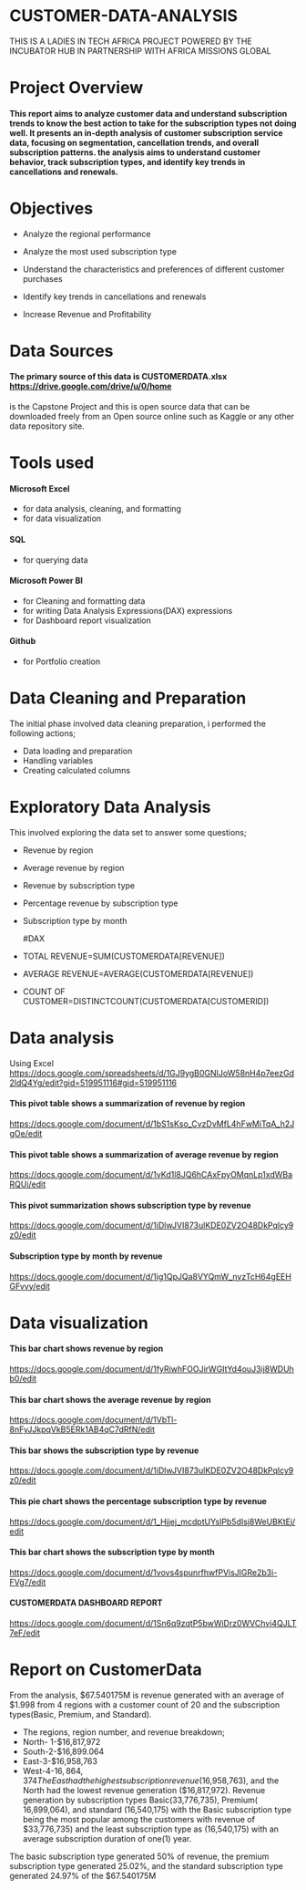 # CUSTOMER-DATA-ANALYSIS
THIS IS A LADIES IN TECH AFRICA PROJECT POWERED BY THE INCUBATOR HUB IN PARTNERSHIP WITH AFRICA MISSIONS GLOBAL

# Project Overview

#### This report aims to analyze customer data and understand  subscription trends to know the best action to take for the subscription types not doing well. It presents an in-depth analysis of customer subscription service data, focusing on segmentation, cancellation trends, and overall subscription patterns. the analysis aims to understand customer behavior, track subscription types, and identify key trends in cancellations and renewals. 

# Objectives
-  Analyze the regional performance

- Analyze the most used subscription type

- Understand the characteristics and preferences of different customer purchases

- Identify key trends in cancellations and renewals

- Increase Revenue and Profitability



# Data Sources

#### The primary source of this data  is CUSTOMERDATA.xlsx https://drive.google.com/drive/u/0/home
is the Capstone Project and this is open source data that can be downloaded freely from an Open source online such as Kaggle or any other data repository site.

# Tools used
#### Microsoft Excel
- for data analysis, cleaning, and formatting
- for data visualization

#### SQL
- for querying data

#### Microsoft Power BI
- for Cleaning and formatting data
- for writing Data Analysis Expressions(DAX) expressions
- for Dashboard  report visualization

#### Github
- for Portfolio creation

# Data Cleaning and Preparation
The initial phase involved data cleaning preparation, i performed the following actions;
- Data loading and preparation
- Handling variables
- Creating calculated columns

# Exploratory Data Analysis
This involved exploring the data set to answer some questions;
- Revenue by region
- Average revenue by region
- Revenue by subscription type
- Percentage revenue by subscription type
- Subscription type by month
  
  
  #DAX
- TOTAL REVENUE=SUM(CUSTOMERDATA[REVENUE])
- AVERAGE REVENUE=AVERAGE(CUSTOMERDATA[REVENUE])
- COUNT OF CUSTOMER=DISTINCTCOUNT(CUSTOMERDATA[CUSTOMERID])


# Data analysis
Using Excel https://docs.google.com/spreadsheets/d/1GJ9ygB0GNIJoW58nH4p7eezGd2ldQ4Yg/edit?gid=519951116#gid=519951116
#### This pivot table shows a summarization of revenue by region
https://docs.google.com/document/d/1bS1sKso_CvzDvMfL4hFwMiTqA_h2JgOe/edit

#### This pivot table shows a summarization of average revenue by region
https://docs.google.com/document/d/1vKd1l8JQ6hCAxFpyOMqnLp1xdWBaRQUi/edit

#### This pivot summarization shows subscription type by revenue
https://docs.google.com/document/d/1iDlwJVI873ulKDE0ZV2O48DkPqlcy9z0/edit

#### Subscription type by month by revenue
https://docs.google.com/document/d/1ig1QpJQa8VYQmW_nyzTcH64gEEHGFvvy/edit


# Data visualization
#### This bar chart shows revenue by region
https://docs.google.com/document/d/1fyRiwhFOOJirWGItYd4ouJ3ij8WDUhb0/edit

#### This bar chart shows the average revenue by region
https://docs.google.com/document/d/1VbTl-8nFyJJkpqVkB5ERk1AB4qC7dRfN/edit

#### This bar shows the subscription type by revenue
https://docs.google.com/document/d/1iDlwJVI873ulKDE0ZV2O48DkPqlcy9z0/edit

#### This pie chart shows the percentage subscription type by revenue
https://docs.google.com/document/d/1_Hjjej_mcdptUYsIPb5dIsj8WeUBKtEj/edit

#### This bar chart shows the subscription type by month
https://docs.google.com/document/d/1vovs4spunrfhwfPVisJlGRe2b3i-FVg7/edit

#### CUSTOMERDATA DASHBOARD REPORT
https://docs.google.com/document/d/1Sn6q9zqtP5bwWiDrz0WVChvj4QJLT7eF/edit

# Report on CustomerData
From the analysis, $67.540175M is revenue generated with an average of $1.998 from 4 regions with a customer count of 20 and the subscription types(Basic, Premium, and Standard).
- The regions, region number, and revenue breakdown;
- North- 1-$16,817,972
- South-2-$16,899.064
- East-3-$16,958,763
- West-4-$16,864,374
The East had the highest subscription revenue ($16,958,763), and the North had the lowest revenue generation ($16,817,972).
Revenue generation by subscription types Basic(33,776,735), Premium( 16,899,064), and standard (16,540,175)  with the Basic subscription type being the most popular among the customers with revenue of $33,776,735) and the least subscription type as $($16,540,175) with an average subscription duration of one(1) year.

The basic subscription type generated 50% of revenue, the premium subscription type generated 25.02%, and the standard subscription type generated 24.97% of the $67.540175M






